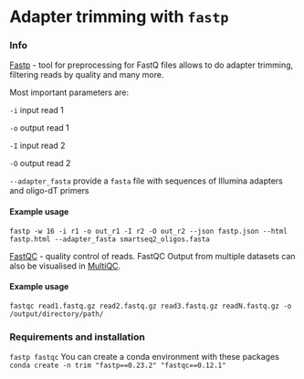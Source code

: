 # Adapter trimming with `fastp`

### Info

[Fastp](https://github.com/OpenGene/fastp) - tool for preprocessing for FastQ files allows to do adapter trimming, filtering reads by quality and many more.


Most important parameters are:

`-i`                 input read 1

`-o`                 output read 1

`-I`                 input read 2

`-O`                 output read 2

`--adapter_fasta`    provide a `fasta` file with sequences of Illumina adapters and oligo-dT primers
#### Example usage
`fastp -w 16 -i r1 -o out_r1 -I r2 -O out_r2 --json fastp.json --html fastp.html --adapter_fasta smartseq2_oligos.fasta`

[FastQC](https://www.bioinformatics.babraham.ac.uk/projects/fastqc/) - quality control of reads. 
FastQC Output from multiple datasets can also be visualised in [MultiQC](https://multiqc.info/).
#### Example usage
`fastqc read1.fastq.gz read2.fastq.gz read3.fastq.gz readN.fastq.gz -o /output/directory/path/`

### Requirements and installation
`fastp fastqc`
You can create a conda environment with these packages
`conda create -n trim "fastp==0.23.2" "fastqc==0.12.1"`
